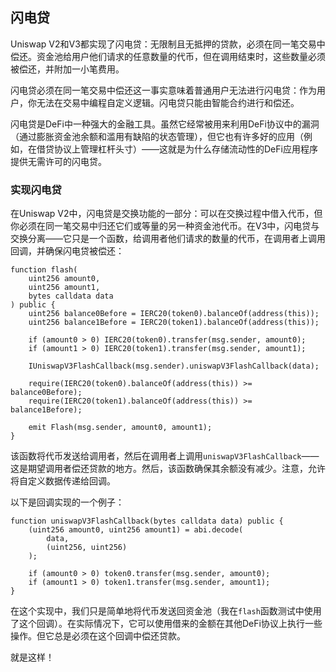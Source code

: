 ## 闪电贷

Uniswap V2和V3都实现了闪电贷：无限制且无抵押的贷款，必须在同一笔交易中偿还。资金池给用户他们请求的任意数量的代币，但在调用结束时，这些数量必须被偿还，并附加一小笔费用。

闪电贷必须在同一笔交易中偿还这一事实意味着普通用户无法进行闪电贷：作为用户，你无法在交易中编程自定义逻辑。闪电贷只能由智能合约进行和偿还。

闪电贷是DeFi中一种强大的金融工具。虽然它经常被用来利用DeFi协议中的漏洞（通过膨胀资金池余额和滥用有缺陷的状态管理），但它也有许多好的应用（例如，在借贷协议上管理杠杆头寸）——这就是为什么存储流动性的DeFi应用程序提供无需许可的闪电贷。

### 实现闪电贷

在Uniswap V2中，闪电贷是交换功能的一部分：可以在交换过程中借入代币，但你必须在同一笔交易中归还它们或等量的另一种资金池代币。在V3中，闪电贷与交换分离——它只是一个函数，给调用者他们请求的数量的代币，在调用者上调用回调，并确保闪电贷被偿还：

```solidity
function flash(
    uint256 amount0,
    uint256 amount1,
    bytes calldata data
) public {
    uint256 balance0Before = IERC20(token0).balanceOf(address(this));
    uint256 balance1Before = IERC20(token1).balanceOf(address(this));

    if (amount0 > 0) IERC20(token0).transfer(msg.sender, amount0);
    if (amount1 > 0) IERC20(token1).transfer(msg.sender, amount1);

    IUniswapV3FlashCallback(msg.sender).uniswapV3FlashCallback(data);

    require(IERC20(token0).balanceOf(address(this)) >= balance0Before);
    require(IERC20(token1).balanceOf(address(this)) >= balance1Before);

    emit Flash(msg.sender, amount0, amount1);
}
```

该函数将代币发送给调用者，然后在调用者上调用`uniswapV3FlashCallback`——这是期望调用者偿还贷款的地方。然后，该函数确保其余额没有减少。注意，允许将自定义数据传递给回调。

以下是回调实现的一个例子：

```solidity
function uniswapV3FlashCallback(bytes calldata data) public {
    (uint256 amount0, uint256 amount1) = abi.decode(
        data,
        (uint256, uint256)
    );

    if (amount0 > 0) token0.transfer(msg.sender, amount0);
    if (amount1 > 0) token1.transfer(msg.sender, amount1);
}
```

在这个实现中，我们只是简单地将代币发送回资金池（我在`flash`函数测试中使用了这个回调）。在实际情况下，它可以使用借来的金额在其他DeFi协议上执行一些操作。但它总是必须在这个回调中偿还贷款。

就是这样！
